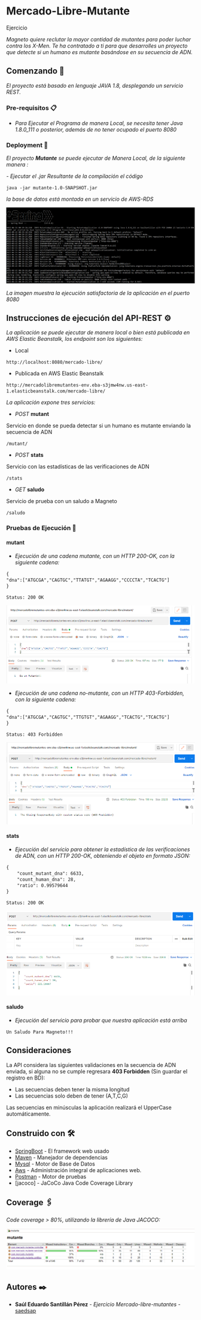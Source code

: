 # Mercado-Libre-Mutante
Ejercicio

_Magneto quiere reclutar la mayor cantidad de mutantes para poder luchar
contra los X-Men.
Te ha contratado a ti para que desarrolles un proyecto que detecte si un
humano es mutante basándose en su secuencia de ADN._

## Comenzando 🚀

_El proyecto está basado en lenguaje JAVA 1.8, desplegando un servicio REST._

### Pre-requisitos 📋
- _Para Ejecutar el Programa de manera Local, se necesita tener Java 1.8.0_111 o posterior, además de no tener ocupado el puerto 8080_

### Deployment 🔧
_El proyecto **Mutante** se puede ejecutar de Manera Local, de la siguiente manera :_

_- Ejecutar el .jar Resultante de la compilación el código_

```
java -jar mutante-1.0-SNAPSHOT.jar
```
_la base de datos está montada en un servicio de AWS-RDS_

![Image text](https://github.com/saedsap/mutante-mercado.libre/blob/master/mutanteSpring.PNG)

_La imagen muestra la ejecución satisfactoria de la aplicación en el puerto 8080_

## Instrucciones de ejecución del API-REST ⚙️

_La aplicación se puede ejecutar de manera local o bien está publicada en AWS Elastic Beanstalk, los endpoint son los siguientes:_

- Local 
```
http://localhost:8080/mercado-libre/
```
- Publicada en AWS Elastic Beanstalk
```
http://mercadolibremutantes-env.eba-s3jmw4nw.us-east-1.elasticbeanstalk.com/mercado-libre/
```
_La aplicación expone tres servicios:_

- _POST_ **mutant**

Servicio en donde se pueda detectar si un humano es mutante enviando la secuencia de ADN
```
/mutant/
```
- _POST_ **stats**


Servicio con las estadísticas de las verificaciones de ADN
```
/stats
```
- _GET_ **saludo**

Servicio de prueba con un saludo a Magneto
```
/saludo
```

### Pruebas de Ejecución 🔩
#### **mutant**
- _Ejecución de una cadena mutante, con un HTTP 200-OK, con la siguiente cadena:_

```
{
"dna":["ATGCGA","CAGTGC","TTATGT","AGAAGG","CCCCTA","TCACTG"]
}
```
```
Status: 200 OK
```
![Image text](https://github.com/saedsap/mutante-mercado.libre/blob/master/200ok.PNG)

- _Ejecución de una cadena no-mutante, con un HTTP 403-Forbidden, con la siguiente cadena:_

```
{
"dna":["ATGCGA","CAGTGC","TTGTGT","AGAAGG","TCACTG","TCACTG"]
}
```
```
Status: 403 Forbidden
```
![Image text](https://github.com/saedsap/mutante-mercado.libre/blob/master/403.PNG)

#### **stats**
- _Ejecución del servicio para obtener la estadística de las verificaciones de ADN, con un HTTP 200-OK, obteniendo el objeto en formato JSON:_

```
{
    "count_mutant_dna": 6633,
    "count_human_dna": 28,
    "ratio": 0.99579644
}
```
```
Status: 200 OK
```
![Image text](https://github.com/saedsap/mutante-mercado.libre/blob/master/stats.PNG)

#### **saludo**
- _Ejecución del servicio para probar que nuestra aplicación está arriba_

```
Un Saludo Para Magneto!!!
```
## Consideraciones
La API considera las siguientes validaciones en la secuencia de ADN enviada, si alguna no se cumple regresara **403 Forbidden** (Sin guardar el registro en BD):
- Las secuencias deben tener la misma longitud
- Las secuencias solo deben de tener (A,T,C,G)

Las secuencias en minúsculas la aplicación realizará el UpperCase automáticamente.

## Construido con 🛠️

* [SpringBoot](https://spring.io/projects/spring-boot) - El framework web usado
* [Maven](https://maven.apache.org) - Manejador de dependencias
* [Mysql](https://dev.mysql.com) - Motor de Base de Datos
* [Aws](https://aws.amazon.com/es/getting-started) - Administración integral de aplicaciones web.
* [Postman](https://www.postman.com/) - Motor de pruebas 
* [jacoco] - JaCoCo Java Code Coverage Library

## Coverage 🖇️

_Code coverage > 80%, utilizando la librería de Java JACOCO:_

![Image text](https://github.com/saedsap/mutante-mercado.libre/blob/master/coverage.PNG)


## Autores ✒️

* **Saúl Eduardo Santillán Pérez** - *Ejercicio Mercado-libre-mutantes* - [saedsap](https://github.com/saedsap)
